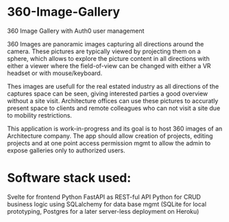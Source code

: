 # 360-Image-Gallery
360 Image Gallery with Auth0 user management


360 Images are panoramic images capturing all directions around the camera. 
These pictures are typically viewed by projecting them on a sphere, which allows to explore the picture content in all directions with either a viewer where the field-of-view can be changed with either a VR headset or with mouse/keyboard.

Thes images are usefull for the real estated industry as all directions of the captures space can be seen, giving interested parties a good overview without a site visit. Architecture offices can use these pictures to accuratly present space to clients and remote colleagues who can not visit a site due to mobility restrictions.

This application is work-in-progress and its goal is to host 360 images of an Architecture company.
The app should allow creation of projects, editing projects and at one point access permission mgmt to allow the admin to expose galleries only to authorized users.

# Software stack used:
Svelte for frontend
Python FastAPI as REST-ful API
Python for CRUD business logic using SQLalchemy for data base mgmt (SQLite for local prototyping, Postgres for a later server-less deployment on Heroku)
